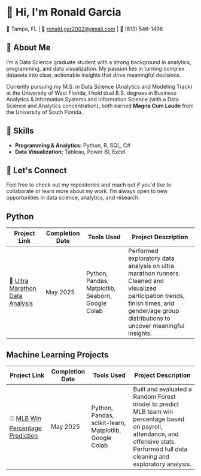 # 👋 Hi, I'm Ronald Garcia

📍 Tampa, FL | 📧 ronald.gar2002@gmail.com | 📱 (813) 546-1496


## 💼 About Me

I’m a Data Science graduate student with a strong background in analytics, programming, and data visualization. My passion lies in turning complex datasets into clear, actionable insights that drive meaningful decisions.

Currently pursuing my M.S. in Data Science (Analytics and Modeling Track) at the University of West Florida, I hold dual B.S. degrees in Business Analytics & Information Systems and Information Science (with a Data Science and Analytics concentration), both earned **Magna Cum Laude** from the University of South Florida.

## 🧠 Skills

- **Programming & Analytics:** Python, R, SQL, C#
- **Data Visualization:** Tableau, Power BI, Excel

## 🚀 Let's Connect

Feel free to check out my repositories and reach out if you'd like to collaborate or learn more about my work. I’m always open to new opportunities in data science, analytics, and research.

## Python

| Project Link | Completion Date | Tools Used | Project Description |
|--------------|-----------------|------------|----------------------|
| 🏃 [Ultra Marathon Data Analysis](https://github.com/RonaldGarcia02/Ultra-Marathon-Data) | May 2025 | Python, Pandas, Matplotlib, Seaborn, Google Colab | Performed exploratory data analysis on ultra marathon runners. Cleaned and visualized participation trends, finish times, and gender/age group distributions to uncover meaningful insights. |

## Machine Learning Projects

| Project Link | Completion Date | Tools Used | Project Description |
|--------------|-----------------|-------------|----------------------|
| ⚾ [MLB Win Percentage Prediction](https://github.com/RonaldGarcia02/Predicting-Team-Win-Percentage) | May 2025 | Python, Pandas, scikit-learn, Matplotlib, Google Colab | Built and evaluated a Random Forest model to predict MLB team win percentage based on payroll, attendance, and offensive stats. Performed full data cleaning and exploratory analysis. |


